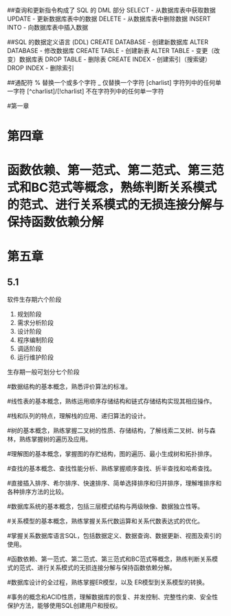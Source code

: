 
##查询和更新指令构成了 SQL 的 DML 部分
SELECT - 从数据库表中获取数据
UPDATE - 更新数据库表中的数据
DELETE - 从数据库表中删除数据
INSERT INTO - 向数据库表中插入数据

##SQL 的数据定义语言 (DDL)
CREATE DATABASE - 创建新数据库
ALTER DATABASE - 修改数据库
CREATE TABLE - 创建新表
ALTER TABLE - 变更（改变）数据库表
DROP TABLE - 删除表
CREATE INDEX - 创建索引（搜索键）
DROP INDEX - 删除索引

##通配符
%           替换一个或多个字符
_           仅替换一个字符
[charlist]  字符列中的任何单一字符
[^charlist]/[!charlist] 不在字符列中的任何单一字符

#第一章

# 第四章
# 函数依赖、第一范式、第二范式、第三范式和BC范式等概念，熟练判断关系模式的范式、进行关系模式的无损连接分解与保持函数依赖分解



# 第五章 
## 5.1
软件生存期六个阶段
1. 规划阶段
2. 需求分析阶段
3. 设计阶段
4. 程序编制阶段
5. 调适阶段
6. 运行维护阶段

生存期一般可划分七个阶段






#数据结构的基本概念，熟悉评价算法的标准。

#线性表的基本概念，熟练运用顺序存储结构和链式存储结构实现其相应操作。

#栈和队列的特点，理解栈的应用、递归算法的设计。

#树的基本概念，熟练掌握二叉树的性质、存储结构，了解线索二叉树、树与森林，熟练掌握树的遍历及应用。

#理解图的基本概念，掌握图的存贮结构，图的遍历、最小生成树和拓扑排序。 

#查找的基本概念、查找性能分析、熟练掌握顺序查找、折半查找和哈希查找。

#直接插入排序、希尔排序、快速排序、简单选择排序和归并排序，理解堆排序和各种排序方法的比较。



#数据库系统的基本概念，包括三层模式结构与两级映像、数据独立性等。

#关系模型的基本概念，熟练掌握关系代数运算和关系代数表达式的优化。

#掌握关系数据库语言SQL，包括数据定义、数据查询、数据更新、视图及索引的使用。

#函数依赖、第一范式、第二范式、第三范式和BC范式等概念，熟练判断关系模式的范式、进行关系模式的无损连接分解与保持函数依赖分解。

#数据库设计的全过程，熟练掌握ER模型，以及 ER模型到关系模型的转换。

#事务的概念和ACID性质，理解数据库的恢复、并发控制、完整性约束、安全性保护方法，能够使用SQL创建用户和授权。